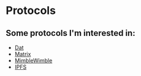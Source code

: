 # Protocols

## Some protocols I'm interested in:

* [Dat](dat.md)
* [Matrix](matrix.md)
* [MimbleWimble](mimblewimble.md)
* [IPFS](ipfs.md)